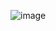 ![image](https://github.com/GazdagB/silly-names-hun-website/assets/130493030/40bcfe20-88b1-42d1-a450-6265d06c50bc)
